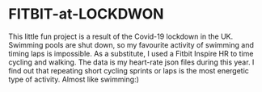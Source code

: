 # FITBIT-at-LOCKDWON
This little fun project is a result of the Covid-19 lockdown in the UK. 
Swimming pools are shut down, so my favourite activity of swimming and timing laps is impossible. 
As a substitute, I used a Fitbit Inspire HR to time cycling and walking.
The data is my heart-rate json files during this year. I find out that repeating short 
cycling sprints or laps is the most energetic type of activity. Almost like swimming:) 
